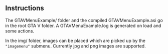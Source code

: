 Instructions
------------

The GTAVMenuExample/ folder and the compiled GTAVMenuExample.asi go in the 
root GTA V folder. A GTAVMenuExample.log is generated on load and some 
actions.  

In the img/ folder, images can be placed which are picked up by the 
`"imagemenu"` submenu. Currently jpg and png images are supported.
